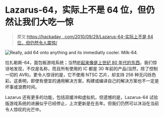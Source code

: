 # Lazarus-64，实际上不是 64 位，但仍然让我们大吃一惊

> 原文:[https://hackaday . com/2010/09/29/Lazarus-64-实际上不是 64 位，但仍然令人震惊/](https://hackaday.com/2010/09/29/lazarus-64-not-actually-64-bit-but-still-blows-our-minds/)

![](../Images/5757f7069e9af777cef285b0bf650fc9.png "Really, add 64 onto anything and its immediatly cooler. Milk-64\. ")

拉扎勒斯-64，面包板游戏系统；当然[听起来像是上世纪 80 年代的东西](http://www.lucidscience.com/pro-lazarus-64%20prototype-1.aspx)。我们惊讶地发现，不仅是名称，而且所有使用的 IC 都是 30 年前的产品(当然，除了控制一切的 AVR)。更令人惊讶的是，它不使用 NTSC 芯片，却支持 256 种无闪烁色彩。这表明，即使有便宜的通用解决方案，构建或编译自己的解决方案也不一定是坏事或浪费时间。

Lazarus 还有更多的功能，包括双缓冲和虚拟机，但遗憾的是，Lazarus-64 试验版游戏系统的进展似乎已经停止，上次更新是在去年。但我们仍然可以沐浴在当前令人惊叹的光芒中。